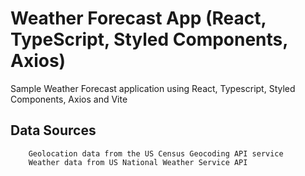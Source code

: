 # Weather Forecast App (React, TypeScript, Styled Components, Axios)

Sample Weather Forecast application using React, Typescript, Styled Components, Axios and Vite

## Data Sources

```
    Geolocation data from the US Census Geocoding API service
    Weather data from US National Weather Service API
```

